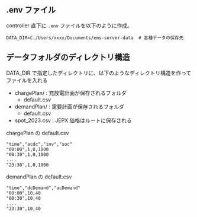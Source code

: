 

## .env ファイル

controller 直下に `.env` ファイルを以下のように作成。

```
DATA_DIR=C:/Users/xxxx/Documents/ems-server-data  # 各種データの保存先
```

## データフォルダのディレクトリ構造

DATA_DIR で指定したディレクトリに、以下のようなディレクトリ構造を作ってファイルを入れる

- chargePlan/  : 充放電計画が保存されるフォルダ
  - default.csv
- demandPlan/  : 需要計画が保存されるフォルダ
  - default.csv
- spot_2023.csv  : JEPX 価格はルートに保存される

chargePlan の default.csv

```csv
"time","acdc","inv","soc"
"00:00",1,0,1000
"00:30",1,0,1000
....
"23:30",1,0,1000
``````

demandPlan の default.csv

```csv
"time","dcDemand","acDemand"
"00:00",10,40
"00:30",10,40
....
"23:30",10,40
``````
